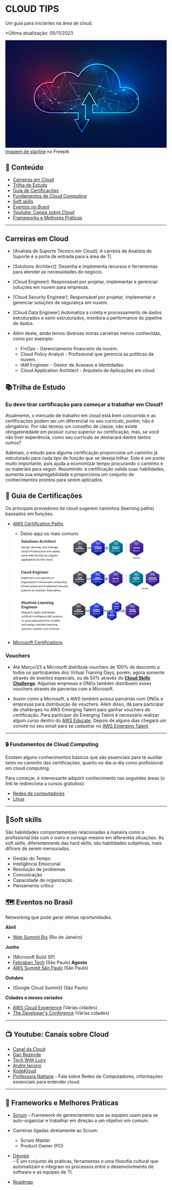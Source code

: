 
# **CLOUD TIPS**

Um guia para iniciantes na área de cloud.

*Última atualização: 05/11/2023

<img src="12071198_SL-101820-36860-11.jpg">
<a href="https://br.freepik.com/vetores-gratis/conceito-de-tecnologia-de-wireframe-poligonal-de-computacao-em-nuvem_12071198.htm#query=cloud%20computing&position=1&from_view=search&track=ais">Imagem de starline</a> no Freepik

## 📖 Conteúdo

 - [Carreiras em Cloud](#carreiras-em-cloud)
 - [Trilha de Estudo](#trilha-de-estudo)
 - [Guia de Certificações](#-guia-de-certifica%C3%A7%C3%B5es)
 - [Fundamentos de Cloud Computing](#-fundamentos-de-cloud-computing)
 - [Soft skills](#soft-skills)
 - [Eventos no Brasil](#-eventos-no-brasil)
 - [Youtube: Canais sobre Cloud](#-youtube-canais-sobre-cloud)
 - [Frameworks e Melhores Práticas](#-frameworks-e-melhores-pr%C3%A1ticas)
 
----------

##  Carreiras em Cloud

- [Analista de Suporte Técnico em Cloud]: A carreira de Analista de Suporte é a porta de entrada para a área de TI. 
- [Solutions Architect]: Desenha e implementa recursos e ferramentas para atender as necessidades do negócio.
- [Cloud Engineer]: Responsável por projetar, implementar e gerenciar soluções em nuvem para empresas.
- [Cloud Security Engineer]: Responsável por projetar, implementar e gerenciar soluções de segurança em nuvem.
- [Cloud Data Engineer] Automatiza a coleta e processamento de dados estruturados e semi-estruturados, monitora a performance do pipeline de dados.

- Além deste, ainda temos diversas outras carreiras menos conhecidas, como por exemplo:
  - FinOps - Gerenciamento financeiro da nuvem.
  - Cloud Policy Analyst - Profissional que gerencia as políticas da nuvem.
  - IAM Engineer - Gestor de Acessos e Identidades
  - Cloud Application Architect - Arquiteto de Aplicações em cloud.

## 📚Trilha de Estudo

### Eu devo tirar certificação para começar a trabalhar em Cloud?

Atualmente, o mercado de trabalho em cloud está bem concorrido e as certificações podem ser um diferencial no seu currículo, porém, não é obrigatório. Por não termos um conselho de classe, não existe obrigatoriedade em possuir curso superior ou certificação, mas, se você não tiver experiência, como seu currículo se destacará dentre tantos outros?

Ademais, o estudo para alguma certificação proporciona um caminho já estruturado para cada tipo de função que se deseja trilhar. Este é um ponto muito importante, pois ajuda a economizar tempo procurando o caminho e os materiais para seguir. Resumindo: a certificação valida suas habilidades, aumenta sua empregabilidade e proporciona um conjunto de conhecimentos prontos para serem aplicados.

## 📝 Guia de Certificações 

Os principais provedores de cloud sugerem caminhos (learning paths) baseados em funções.

* [AWS Certification Paths](https://d1.awsstatic.com/training-and-certification/docs/AWS_certification_paths.pdf)
  * Deixo aqui os mais comuns
  <img src="WhatsApp Image 2023-10-29 at 18.12.18.jpeg">
  <img src="WhatsApp Image 2023-10-29 at 18.13.17.jpeg">
  <img src="WhatsApp Image 2023-10-29 at 18.14.19.jpeg">
  
* [Microsoft Certifications](https://learn.microsoft.com/pt-br/credentials/)

### **Vouchers**

- Até Março/23 a Microsoft distribuía vouchers de 100% de desconto a todos os participantes dos Virtual Training Days, porém, agora somente através de eventos especiais, ou de 50% através do **[Cloud Skills Challenge](https://developer.microsoft.com/pt-BR/offers/30-days-to-learn-it)**. Algumas empresas e ONGs também distribuem esses vouchers através de parcerias com a Microsoft.

- Assim como a Microsoft, a AWS também possui parcerias com ONGs e empresas para distribuição de vouchers. Além disso, dá para participar de challenges no AWS Emerging Talent para ganhar vouchers de certificação. Para participar do Emerging Talent é necessário realizar algum curso dentro do [AWS Educate](https://aws.amazon.com/pt/education/awseducate/). Depois de alguns dias chegará um convite no seu email para se cadastrar no [AWS Emerging Talent](https://aws-emergingtalent.influitive.com/users/sign_in)

----------

### 🔒 Fundamentos de Cloud Computing

Existem alguns conhecimentos básicos que são essenciais para te auxiliar tanto no caminho das certificações, quanto no dia-a-dia como profissional em cloud computing.

Para começar, é interessante adquirir conhecimento nas seguintes áreas (o link te redireciona a cursos gratuitos):
  -   [Redes de computadores](https://www.cursoemvideo.com/blog/dicas/curso-gratis-de-rede-de-computadores/)
  -   [Linux](https://www.cursoemvideo.com/curso/linux/)

----------
## 📣Soft skills

São habilidades comportamentais relacionadas a maneira como o profissional lida com o outro e consigo mesmo em diferentes situações. As soft skills, diferentemente das hard skills, são habilidades subjetivas, mais difíceis de serem mensuradas.

 - Gestão do Tempo
 - Inteligência Emocional
 - Resolução de problemas 
 - Comunicação 
 - Capacidade de organização
 - Pensamento crítico

## 🗺 Eventos no Brasil

Networking que pode gerar ótimas oportunidades.

  **Abril**
  -   [Web Summit Rio](https://rio.websummit.com/) (Rio de Janeiro)

  **Junho**
  -   [Microsoft Build SP]
  -   [Febraban Tech](https://febrabantech.febraban.org.br/temas/inovacao/venha-fazer-parte-do-febraban-tech-2024) (São Paulo)
  **Agosto**
  -   [AWS Summit São Paulo](https://aws.amazon.com/pt/events/summits/sao-paulo/) (São Paulo)
  
  **Outubro**
  -   [Google Cloud Summit] (São Paulo)

  **Cidades e meses variados**
  -   [AWS Cloud Experience](https://aws.amazon.com/pt/events/cloudexperience/) (Várias cidades)
  -   [The Developer's Conference](https://thedevconf.com/pt) (Várias cidades)


----------

## 📺 **Youtube**: Canais sobre Cloud
		
- [Canal da Cloud](https://www.youtube.com/@CanaldaCloud)
- [Dan Rezende](https://www.youtube.com/@odanrezende)
- [Tech With Lucy](https://www.youtube.com/@TechwithLucy)
- [Andre Iacono](https://www.youtube.com/@IaconoAndre)
- [KodeKloud](https://www.youtube.com/@KodeKloud)
- [Professora Nattane](https://www.youtube.com/@ProfessoraNattane) - Fala sobre Redes de Computadores, informações essenciais para entender cloud.
----------

## 🔐 Frameworks e Melhores Práticas
 
-   [Scrum](https://aws.amazon.com/pt/what-is/scrum/#:~:text=O%20Scrum%20%C3%A9%20um%20framework,uma%20entrega%20eficiente%20de%20projetos.)  – Framework de gerenciamento que as equipes usam para se auto-organizar e trabalhar em direção a um objetivo em comum.
  - Carreiras ligadas diretamente ao Scrum:
    - Scrum Master
    - Product Owner (PO)

-   [Devops](https://aws.amazon.com/pt/devops/what-is-devops/)  
  – É um conjunto de práticas, ferramentas e uma filosofia cultural que automatizam e integram os processos entre o desenvolvimento de software e as equipes de TI.
  - [Roadmap](https://roadmap.sh/devops)
